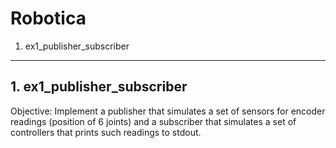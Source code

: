 # Robotica
1. ex1_publisher_subscriber
***
## 1. ex1_publisher_subscriber
Objective:
Implement a publisher that simulates a set of sensors for encoder readings (position of 6 joints) and a subscriber that simulates a set of controllers that prints such readings to stdout.
